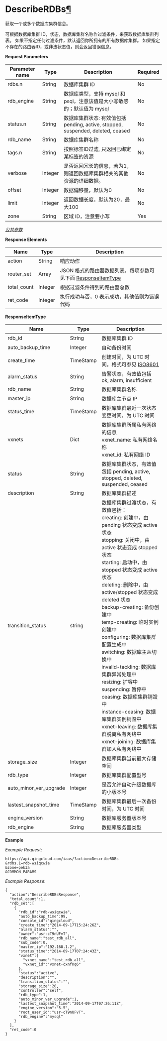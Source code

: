 ---
---

# DescribeRDBs[¶](#describerdbs "永久链接至标题")

获取一个或多个数据库集群信息。

可根据数据库集群 ID，状态，数据库集群名称作过滤条件，来获取数据库集群列表。 如果不指定任何过滤条件，默认返回你所拥有的所有数据库集群。 如果指定不存在的路由器ID，或非法状态值，则会返回错误信息。

**Request Parameters**

| Parameter name | Type | Description | Required |
| --- | --- | --- | --- |
| rdbs.n | String | 数据库集群 ID | No |
| rdb_engine | String | 数据库类型，支持 mysql 和 psql，注意该值是大小写敏感的；默认值为 mysql | No |
| status.n | String | 数据库集群状态: 有效值包括 pending, active, stopped, suspended, deleted, ceased | No |
| rdb_name | String | 数据库集群名称 | No |
| tags.n | String | 按照标签ID过滤, 只返回已绑定某标签的资源 | No |
| verbose | Integer | 是否返回冗长的信息，若为1，则返回数据库集群相关的其他资源的详细数据。 | No |
| offset | Integer | 数据偏移量，默认为0 | No |
| limit | Integer | 返回数据长度，默认为20，最大100 | No |
| zone | String | 区域 ID，注意要小写 | Yes |

[_公共参数_](../../common/parameters.html#api-common-parameters)

**Response Elements**

| Name | Type | Description |
| --- | --- | --- |
| action | String | 响应动作 |
| router_set | Array | JSON 格式的路由器数据列表，每项参数可见下面 [ResponseItemType](#responseitemtype) |
| total_count | Integer | 根据过滤条件得到的路由器总数 |
| ret_code | Integer | 执行成功与否，0 表示成功，其他值则为错误代码 |

**ResponseItemType**

| Name | Type | Description |
| --- | --- | --- |
| rdb_id | String | 数据库集群 ID |
| auto_backup_time | Integer | 自动备份时间 |
| create_time | TimeStamp | 创建时间，为 UTC 时间，格式可参见 [ISO8601](http://www.w3.org/TR/NOTE-datetime) |
| alarm_status | String | 告警状态，有效值包括 ok, alarm, insufficient |
| rdb_name | String | 数据库集群名称 |
| master_ip | String | 数据库主节点 IP |
| status_time | TimeStamp | 数据库集群最近一次状态变更时间，为 UTC 时间 |
| vxnets | Dict |数据库集群所属私有网络的信息<br/>vxnet_name: 私有网络名称<br/>vxnet_id: 私有网络 ID |
| status | String | 数据库集群状态，有效值包括 pending, active, stopped, deleted, suspended, ceased |
| description | String | 数据库集群描述 |
| transition_status | string |数据库集群过渡状态，有效值包括：<br/>creating: 创建中，由 pending 状态变成 active 状态<br/>stopping: 关闭中，由 active 状态变成 stopped 状态<br/>starting: 启动中，由 stopped 状态变成 active 状态<br/>deleting: 删除中，由 active/stopped 状态变成 deleted 状态<br/>backup-creating: 备份创建中<br/>temp-creating: 临时实例创建中<br/>configuring: 数据库集群配置生成中<br/>switching: 数据库主从切换中<br/>invalid-tackling: 数据库集群异常处理中<br/>resizing: 扩容中<br/>suspending: 暂停中<br/>ceasing: 数据库集群销毁中<br/>instance-ceasing: 数据库集群实例销毁中<br/>vxnet-leaving: 数据库集群脱离私有网络中<br/>vxnet-joining: 数据库集群加入私有网络中 |
| storage_size | Integer | 数据库集群当前最大存储空间 |
| rdb_type | Integer | 数据库集群配置型号 |
| auto_minor_ver_upgrade | Integer | 是否允许自动升级数据库的小版本号 |
| lastest_snapshot_time | TimeStamp | 数据库集群最后一次备份时间，为 UTC 时间 |
| engine_version | String | 数据库服务器版本号 |
| rdb_engine | String | 数据库服务器类型 |

**Example**

_Example Request_:

```
https://api.qingcloud.com/iaas/?action=DescribeRDBs
&rdbs.1=rdb-wsiqcwia
&zone=pek3a
&COMMON_PARAMS
```

_Example Response_:

```
{
  "action":"DescribeRDBsResponse",
  "total_count":1,
  "rdb_set":[
    {
      "rdb_id":"rdb-wsiqcwia",
      "auto_backup_time":99,
      "console_id":"qingcloud",
      "create_time":"2014-09-17T15:24:26Z",
      "alarm_status":"",
      "owner":"usr-cT9nUFvT",
      "rdb_name":"test_rdb_all",
      "sub_code":0,
      "master_ip":"192.168.1.2",
      "status_time":"2014-09-17T07:24:43Z",
      "vxnet":{
        "vxnet_name":"test_rdb_all",
        "vxnet_id":"vxnet-cxnfnq6"
      },
      "status":"active",
      "description":"",
      "transition_status":"",
      "storage_size":20,
      "controller":"self",
      "rdb_type":1,
      "auto_minor_ver_upgrade":1,
      "lastest_snapshot_time":"2014-09-17T07:26:11Z",
      "engine_version":"5.5",
      "root_user_id":"usr-cT9nUFvT",
      "rdb_engine":"mysql"
    }
  ],
  "ret_code":0
}
```
